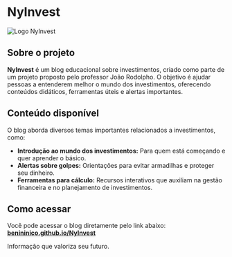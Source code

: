 # NyInvest
![Logo NyInvest](https://github.com/user-attachments/assets/ecc286a7-3aac-43dc-a4f8-6361e024a3e3)

## Sobre o projeto
**NyInvest** é um blog educacional sobre investimentos, criado como parte de um projeto proposto pelo professor João Rodolpho. O objetivo é ajudar pessoas a entenderem melhor o mundo dos investimentos, oferecendo conteúdos didáticos, ferramentas úteis e alertas importantes.

## Conteúdo disponível
O blog aborda diversos temas importantes relacionados a investimentos, como:
- **Introdução ao mundo dos investimentos:** Para quem está começando e quer aprender o básico.
- **Alertas sobre golpes:** Orientações para evitar armadilhas e proteger seu dinheiro.
- **Ferramentas para cálculo:** Recursos interativos que auxiliam na gestão financeira e no planejamento de investimentos.

## Como acessar
Você pode acessar o blog diretamente pelo link abaixo:
[**benininico.github.io/NyInvest**](https://benininico.github.io/NyInvest)

Informação que valoriza seu futuro.
